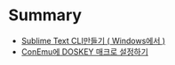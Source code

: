 # Summary

* [Sublime Text CLI만들기 ( Windows에서 )](001_cli.md)
* [ConEmu에 DOSKEY 매크로 설정하기](002_conemu.md)

